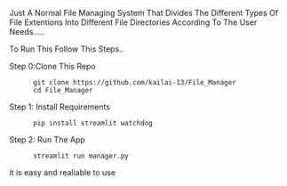 Just A Normal File Managing System That Divides The Different Types Of File Extentions Into Different File Directories According To The User Needs.....
 
To Run This Follow This Steps..

Step 0:Clone This Repo
  
          git clone https://github.com/kailai-13/File_Manager
          cd File_Manager

Step 1: Install Requirements

          pip install streamlit watchdog

Step 2: Run The App

          streamlit run manager.py
it is easy and realiable to use
